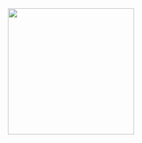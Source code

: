<div id="header" align="center">
  <img src="https://user-images.githubusercontent.com/109160548/179339253-7443bdd8-54f6-461e-9bcb-bee4669a7e7d.png" width="250"/>
</div>
